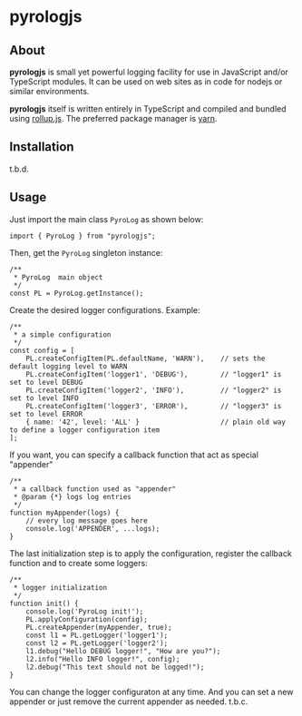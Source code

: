 # pyrologjs

## About

**pyrologjs** is small yet powerful logging facility for use in JavaScript and/or TypeScript modules. It can be used on web sites as in code for nodejs or
similar environments.

**pyrologjs** itself is written entirely in TypeScript and compiled and bundled using [rollup.js](https://rollupjs.org/guide/en/). The preferred package manager is [yarn](https://yarnpkg.com/).

## Installation
t.b.d.

## Usage

Just import the main class `PyroLog` as shown below:
```
import { PyroLog } from "pyrologjs";
```
Then, get the `PyroLog` singleton instance:
```
/**
 * PyroLog  main object
 */
const PL = PyroLog.getInstance();
```
Create the desired logger configurations. Example:
```
/**
 * a simple configuration
 */
const config = [
    PL.createConfigItem(PL.defaultName, 'WARN'),    // sets the default logging level to WARN
    PL.createConfigItem('logger1', 'DEBUG'),        // "logger1" is set to level DEBUG
    PL.createConfigItem('logger2', 'INFO'),         // "logger2" is set to level INFO
    PL.createConfigItem('logger3', 'ERROR'),        // "logger3" is set to level ERROR
    { name: '42', level: 'ALL' }                    // plain old way to define a logger configuration item
];
```
If you want, you can specify a callback function that act as special "appender"
```
/**
 * a callback function used as "appender"
 * @param {*} logs log entries
 */
function myAppender(logs) {
    // every log message goes here
    console.log('APPENDER', ...logs);
}
```
The last initialization step is to apply the configuration, register the callback function and to create some loggers:
```
/**
 * logger initialization
 */
function init() {
    console.log('PyroLog init!');
    PL.applyConfiguration(config);
    PL.createAppender(myAppender, true);
    const l1 = PL.getLogger('logger1');
    const l2 = PL.getLogger('logger2');
    l1.debug("Hello DEBUG logger!", "How are you?");
    l2.info("Hello INFO logger!", config);
    l2.debug("This text should not be logged!");
}
```
You can change the logger configuraton at any time. And you can set a new appender or just remove the current appender as needed.
t.b.c.
